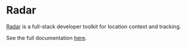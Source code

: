 # Radar

[Radar](https://www.onradar.com) is a full-stack developer toolkit for location context and tracking.

See the full documentation [here](https://www.onradar.com/documentation/sdk).